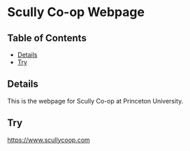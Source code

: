 # Scully Co-op Webpage

## Table of Contents

* [Details](#details)
* [Try](#try)

## Details

This is the webpage for Scully Co-op at Princeton University.

## Try

<a href="https://www.scullycoop.com">https://www.scullycoop.com</a>
